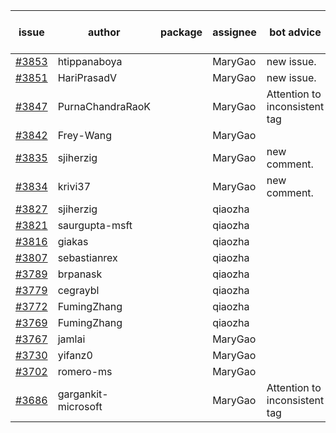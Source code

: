 | issue | author | package | assignee | bot advice | created date of issue | target release date | date from target |
| ------ | ------ | ------ | ------ | ------ | ------ | ------ | :-----: |
| [#3853](https://github.com/Azure/sdk-release-request/issues/3853) | htippanaboya |  | MaryGao | new issue. | 03-01 | 03-24 |  |
| [#3851](https://github.com/Azure/sdk-release-request/issues/3851) | HariPrasadV |  | MaryGao | new issue. | 03-01 | 03-24 |  |
| [#3847](https://github.com/Azure/sdk-release-request/issues/3847) | PurnaChandraRaoK |  | MaryGao | Attention to inconsistent tag | 02-28 | 03-24 |  |
| [#3842](https://github.com/Azure/sdk-release-request/issues/3842) | Frey-Wang |  | MaryGao |  | 02-24 | 03-24 |  |
| [#3835](https://github.com/Azure/sdk-release-request/issues/3835) | sjiherzig |  | MaryGao | new comment. | 02-23 | 03-24 |  |
| [#3834](https://github.com/Azure/sdk-release-request/issues/3834) | krivi37 |  | MaryGao | new comment. | 02-22 | 03-24 |  |
| [#3827](https://github.com/Azure/sdk-release-request/issues/3827) | sjiherzig |  | qiaozha |  | 02-17 |  | 0 |
| [#3821](https://github.com/Azure/sdk-release-request/issues/3821) | saurgupta-msft |  | qiaozha |  | 02-16 |  | 0 |
| [#3816](https://github.com/Azure/sdk-release-request/issues/3816) | giakas |  | qiaozha |  | 02-16 |  | 0 |
| [#3807](https://github.com/Azure/sdk-release-request/issues/3807) | sebastianrex |  | qiaozha |  | 02-15 |  | 0 |
| [#3789](https://github.com/Azure/sdk-release-request/issues/3789) | brpanask |  | qiaozha |  | 02-14 |  | 0 |
| [#3779](https://github.com/Azure/sdk-release-request/issues/3779) | cegraybl |  | qiaozha |  | 02-13 |  | 0 |
| [#3772](https://github.com/Azure/sdk-release-request/issues/3772) | FumingZhang |  | qiaozha |  | 02-13 |  | 0 |
| [#3769](https://github.com/Azure/sdk-release-request/issues/3769) | FumingZhang |  | qiaozha |  | 02-13 |  | 0 |
| [#3767](https://github.com/Azure/sdk-release-request/issues/3767) | jamlai |  | MaryGao |  | 02-10 | 03-24 |  |
| [#3730](https://github.com/Azure/sdk-release-request/issues/3730) | yifanz0 |  | MaryGao |  | 02-01 | 03-07 |  |
| [#3702](https://github.com/Azure/sdk-release-request/issues/3702) | romero-ms |  | MaryGao |  | 01-24 | 02-24 |  |
| [#3686](https://github.com/Azure/sdk-release-request/issues/3686) | gargankit-microsoft |  | MaryGao | Attention to inconsistent tag | 01-23 | 02-24 |  |
